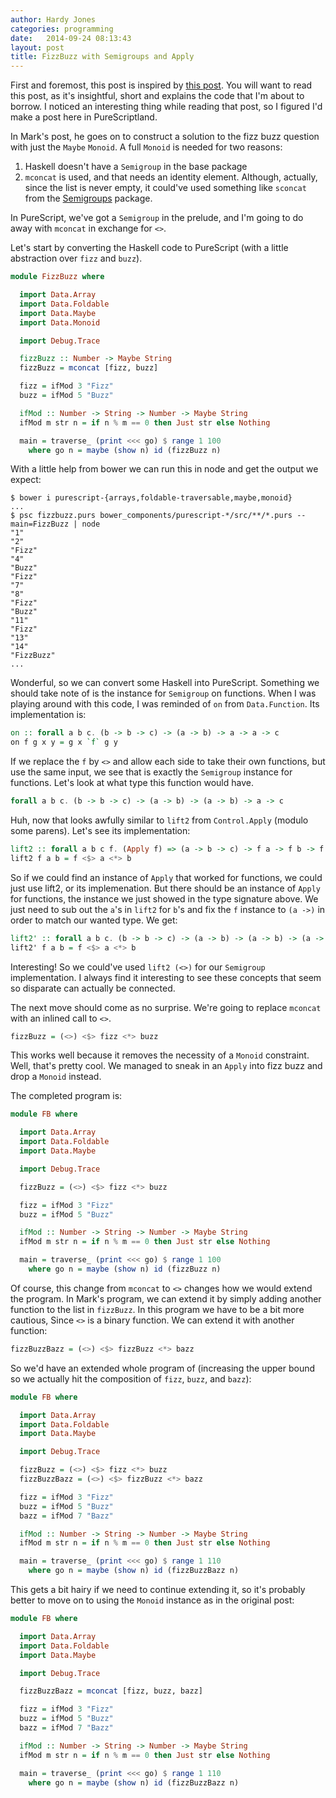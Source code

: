 ```yaml
---
author: Hardy Jones
categories: programming
date:   2014-09-24 08:13:43
layout: post
title: FizzBuzz with Semigroups and Apply
---
```


First and foremost, this post is inspired by [this post][fizz-monoid].
You will want to read this post, as it's insightful, short and explains the code that I'm about to borrow.
I noticed an interesting thing while reading that post, so I figured I'd make a post here in PureScriptland.

In Mark's post, he goes on to construct a solution to the fizz buzz question with just the `Maybe` `Monoid`.
A full `Monoid` is needed for two reasons:

1. Haskell doesn't have a `Semigroup` in the base package
1. `mconcat` is used, and that needs an identity element. Although, actually, since the list is never empty, it could've used something like `sconcat` from the [Semigroups][semigroups] package.

In PureScript, we've got a `Semigroup` in the prelude, and I'm going to do away with `mconcat` in exchange for `<>`.

Let's start by converting the Haskell code to PureScript (with a little abstraction over `fizz` and `buzz`).

```haskell
module FizzBuzz where

  import Data.Array
  import Data.Foldable
  import Data.Maybe
  import Data.Monoid

  import Debug.Trace

  fizzBuzz :: Number -> Maybe String
  fizzBuzz = mconcat [fizz, buzz]

  fizz = ifMod 3 "Fizz"
  buzz = ifMod 5 "Buzz"

  ifMod :: Number -> String -> Number -> Maybe String
  ifMod m str n = if n % m == 0 then Just str else Nothing

  main = traverse_ (print <<< go) $ range 1 100
    where go n = maybe (show n) id (fizzBuzz n)
```

With a little help from bower we can run this in node and get the output we expect:

```
$ bower i purescript-{arrays,foldable-traversable,maybe,monoid}
...
$ psc fizzbuzz.purs bower_components/purescript-*/src/**/*.purs --main=FizzBuzz | node
"1"
"2"
"Fizz"
"4"
"Buzz"
"Fizz"
"7"
"8"
"Fizz"
"Buzz"
"11"
"Fizz"
"13"
"14"
"FizzBuzz"
...
```

Wonderful, so we can convert some Haskell into PureScript.
Something we should take note of is the instance for `Semigroup` on functions.
When I was playing around with this code, I was reminded of `on` from `Data.Function`.
Its implementation is:

```haskell
on :: forall a b c. (b -> b -> c) -> (a -> b) -> a -> a -> c
on f g x y = g x `f` g y
```

If we replace the `f` by `<>` and allow each side to take their own functions, but use the same input, we see that is exactly the `Semigroup` instance for functions.
Let's look at what type this function would have.

```haskell
forall a b c. (b -> b -> c) -> (a -> b) -> (a -> b) -> a -> c
```

Huh, now that looks awfully similar to `lift2` from `Control.Apply` (modulo some parens).
Let's see its implementation:

```haskell
lift2 :: forall a b c f. (Apply f) => (a -> b -> c) -> f a -> f b -> f c
lift2 f a b = f <$> a <*> b
```

So if we could find an instance of `Apply` that worked for functions, we could just use lift2, or its implemenation.
But there should be an instance of `Apply` for functions, the instance we just showed in the type signature above.
We just need to sub out the `a`'s in `lift2` for `b`'s and fix the `f` instance to `(a ->)` in order to match our wanted type.
We get:

```haskell
lift2' :: forall a b c. (b -> b -> c) -> (a -> b) -> (a -> b) -> (a -> c)
lift2' f a b = f <$> a <*> b
```

Interesting! So we could've used `lift2 (<>)` for our `Semigroup` implementation.
I always find it interesting to see these concepts that seem so disparate can actually be connected.

The next move should come as no surprise.
We're going to replace `mconcat` with an inlined call to `<>`.

```haskell
fizzBuzz = (<>) <$> fizz <*> buzz
```

This works well because it removes the necessity of a `Monoid` constraint.
Well, that's pretty cool.
We managed to sneak in an `Apply` into fizz buzz and drop a `Monoid` instead.

The completed program is:

```haskell
module FB where

  import Data.Array
  import Data.Foldable
  import Data.Maybe

  import Debug.Trace

  fizzBuzz = (<>) <$> fizz <*> buzz

  fizz = ifMod 3 "Fizz"
  buzz = ifMod 5 "Buzz"

  ifMod :: Number -> String -> Number -> Maybe String
  ifMod m str n = if n % m == 0 then Just str else Nothing

  main = traverse_ (print <<< go) $ range 1 100
    where go n = maybe (show n) id (fizzBuzz n)
```

Of course, this change from `mconcat` to `<>` changes how we would extend the program.
In Mark's program, we can extend it by simply adding another function to the list in `fizzBuzz`.
In this program we have to be a bit more cautious, Since `<>` is a binary function.
We can extend it with another function:

```haskell
fizzBuzzBazz = (<>) <$> fizzBuzz <*> bazz
```

So we'd have an extended whole program of (increasing the upper bound so we actually hit the composition of `fizz`, `buzz`, and `bazz`):

```haskell
module FB where

  import Data.Array
  import Data.Foldable
  import Data.Maybe

  import Debug.Trace

  fizzBuzz = (<>) <$> fizz <*> buzz
  fizzBuzzBazz = (<>) <$> fizzBuzz <*> bazz

  fizz = ifMod 3 "Fizz"
  buzz = ifMod 5 "Buzz"
  bazz = ifMod 7 "Bazz"

  ifMod :: Number -> String -> Number -> Maybe String
  ifMod m str n = if n % m == 0 then Just str else Nothing

  main = traverse_ (print <<< go) $ range 1 110
    where go n = maybe (show n) id (fizzBuzzBazz n)
```

This gets a bit hairy if we need to continue extending it, so it's probably better to move on to using the `Monoid` instance as in the original post:

```haskell
module FB where

  import Data.Array
  import Data.Foldable
  import Data.Maybe

  import Debug.Trace

  fizzBuzzBazz = mconcat [fizz, buzz, bazz]

  fizz = ifMod 3 "Fizz"
  buzz = ifMod 5 "Buzz"
  bazz = ifMod 7 "Bazz"

  ifMod :: Number -> String -> Number -> Maybe String
  ifMod m str n = if n % m == 0 then Just str else Nothing

  main = traverse_ (print <<< go) $ range 1 110
    where go n = maybe (show n) id (fizzBuzzBazz n)
```

[fizz-monoid]: http://barkmadley.com/2009/01/22/fun-with-fizzbuzz-and-haskell-monoids.html
[semigroups]: https://hackage.haskell.org/package/semigroups
